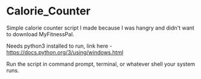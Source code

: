 # Calorie_Counter
Simple calorie counter script I made because I was hangry and didn't want to download MyFitnessPal.

Needs python3 installed to run, link here - https://docs.python.org/3/using/windows.html

Run the script in command prompt, terminal, or whatever shell your system runs.

